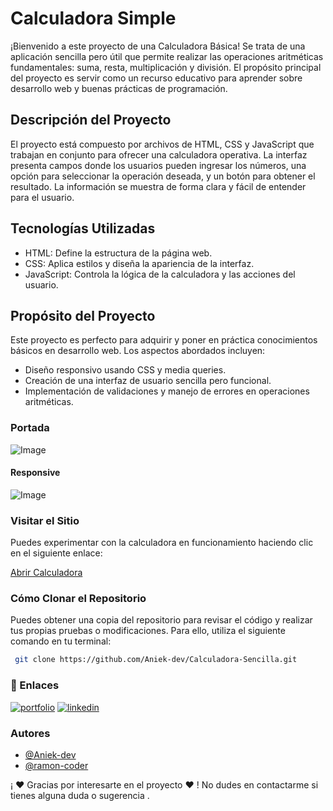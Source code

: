# Calculadora Simple
¡Bienvenido a este proyecto de una Calculadora Básica! Se trata de una aplicación sencilla pero útil que permite realizar las operaciones aritméticas fundamentales: suma, resta, multiplicación y división. El propósito principal del proyecto es servir como un recurso educativo para aprender sobre desarrollo web y buenas prácticas de programación.
## Descripción del Proyecto
El proyecto está compuesto por archivos de HTML, CSS y JavaScript que trabajan en conjunto para ofrecer una calculadora operativa. La interfaz presenta campos donde los usuarios pueden ingresar los números, una opción para seleccionar la operación deseada, y un botón para obtener el resultado. La información se muestra de forma clara y fácil de entender para el usuario.

## Tecnologías Utilizadas

- HTML: Define la estructura de la página web.
- CSS: Aplica estilos y diseña la apariencia de la interfaz.
- JavaScript: Controla la lógica de la calculadora y las acciones del usuario.


  
## Propósito del Proyecto
Este proyecto es perfecto para adquirir y poner en práctica conocimientos básicos en desarrollo web. Los aspectos abordados incluyen:

- Diseño responsivo usando CSS y media queries.
- Creación de una interfaz de usuario sencilla pero funcional.
- Implementación de validaciones y manejo de errores en operaciones aritméticas.


### Portada

![Image](https://github.com/user-attachments/assets/9f74003a-2803-40e8-83fb-b75d52b525b2)

#### Responsive

![Image](https://github.com/user-attachments/assets/8abb2443-4060-4a2b-933c-e16918c02461)

### Visitar el Sitio
Puedes experimentar con la calculadora en funcionamiento haciendo clic en el siguiente enlace: 

[Abrir Calculadora ](https://aniek-dev.github.io/Calculadora-Sencilla/)


### Cómo Clonar el Repositorio

Puedes obtener una copia del repositorio para revisar el código y realizar tus propias pruebas o modificaciones. Para ello, utiliza el siguiente comando en tu terminal:

```bash
 git clone https://github.com/Aniek-dev/Calculadora-Sencilla.git
```



### 🔗 Enlaces
[![portfolio](https://img.shields.io/badge/my_portfolio-000?style=for-the-badge&logo=ko-fi&logoColor=white)](https://katherineoelsner.com/)
[![linkedin](https://img.shields.io/badge/linkedin-0A66C2?style=for-the-badge&logo=linkedin&logoColor=white)](https://www.linkedin.com/in/ana-villarreal-gonzalez/)


### Autores

- [@Aniek-dev](https://github.com/Aniek-dev)
- [@ramon-coder](https://github.com/ramon-coder)

¡ ❤️ Gracias por interesarte en el proyecto ❤️ ! No dudes en contactarme si tienes alguna duda o sugerencia .






    





